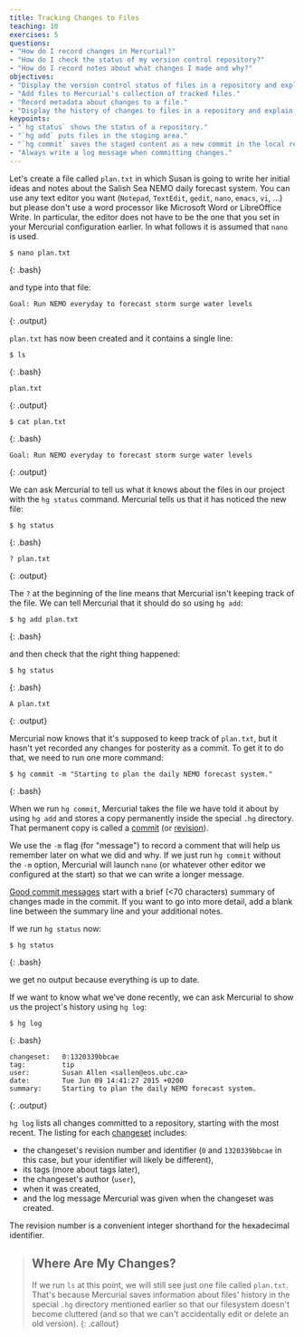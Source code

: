 ```yaml
---
title: Tracking Changes to Files
teaching: 10
exercises: 5
questions:
- "How do I record changes in Mercurial?"
- "How do I check the status of my version control repository?"
- "How do I record notes about what changes I made and why?"
objectives:
- "Display the version control status of files in a repository and explain what those statuses mean."
- "Add files to Mercurial's collection of tracked files."
- "Record metadata about changes to a file."
- "Display the history of changes to files in a repository and explain the metadata that is recorded with each changeset."
keypoints:
- "`hg status` shows the status of a repository."
- "`hg add` puts files in the staging area."
- "`hg commit` saves the staged content as a new commit in the local repository."
- "Always write a log message when committing changes."
---
```


Let's create a file called `plan.txt` in which Susan is going to write her
initial ideas and notes about the Salish Sea NEMO daily forecast system.
You can use any text editor you want
(`Notepad`, `TextEdit`, `gedit`, `nano`, `emacs`, `vi`, ...)
but please don't use a word processor like Microsoft Word or LibreOffice Write.
In particular,
the editor does not have to be the one that you set in your Mercurial
configuration earlier.
In what follows it is assumed that `nano` is used.

~~~
$ nano plan.txt
~~~
{: .bash}

and type into that file:

~~~
Goal: Run NEMO everyday to forecast storm surge water levels
~~~
{: .output}

`plan.txt` has now been created and it contains a single line:

~~~
$ ls
~~~
{: .bash}

~~~
plan.txt
~~~
{: .output}

~~~
$ cat plan.txt
~~~
{: .bash}

~~~
Goal: Run NEMO everyday to forecast storm surge water levels
~~~
{: .output}

We can ask Mercurial to tell us what it knows about the files in our project
with the `hg status` command.
Mercurial tells us that it has noticed the new file:

~~~
$ hg status
~~~
{: .bash}

~~~
? plan.txt
~~~
{: .output}

The `?` at the beginning of the line means that Mercurial isn't keeping track
of the file.
We can tell Mercurial that it should do so using `hg add`:

~~~
$ hg add plan.txt
~~~
{: .bash}

and then check that the right thing happened:

~~~
$ hg status
~~~
{: .bash}

~~~
A plan.txt
~~~
{: .output}

Mercurial now knows that it's supposed to keep track of `plan.txt`,
but it hasn't yet recorded any changes for posterity as a commit.
To get it to do that,
we need to run one more command:

~~~
$ hg commit -m "Starting to plan the daily NEMO forecast system."
~~~
{: .bash}

When we run `hg commit`,
Mercurial takes the file we have told it about by using `hg add` and stores
a copy permanently inside the special `.hg` directory.
That permanent copy is called a [commit](reference.html#commit)
(or [revision](reference.html#revision)).

We use the `-m` flag (for "message") to record a comment that will help us
remember later on what we did and why.
If we just run `hg commit` without the `-m` option,
Mercurial will launch `nano`
(or whatever other editor we configured at the start)
so that we can write a longer message.

[Good commit messages][commit-messages] start with a brief (<70 characters)
summary of changes made in the commit.
If you want to go into more detail,
add a blank line between the summary line and your additional notes.

[commit-messages]: http://tbaggery.com/2008/04/19/a-note-about-git-commit-messages.html

If we run `hg status` now:

~~~
$ hg status
~~~
{: .bash}

we get no output because everything is up to date.

If we want to know what we've done recently,
we can ask Mercurial to show us the project's history using `hg log`:

~~~
$ hg log
~~~
{: .bash}

~~~
changeset:   0:1320339bbcae
tag:         tip
user:        Susan Allen <sallen@eos.ubc.ca>
date:        Tue Jun 09 14:41:27 2015 +0200
summary:     Starting to plan the daily NEMO forecast system.

~~~
{: .output}

`hg log` lists all changes committed to a repository,
starting with the most recent.
The listing for each [changeset](reference.html#changeset) includes:

* the changeset's revision number and identifier
  (`0` and `1320339bbcae` in this case,
  but your identifier will likely be different),
* its tags
  (more about tags later),
* the changeset's author (`user`),
* when it was created,
* and the log message Mercurial was given when the changeset was created.

The revision number is a convenient integer shorthand for the hexadecimal
identifier.

> ## Where Are My Changes?
>
> If we run `ls` at this point,
> we will still see just one file called `plan.txt`.
> That's because Mercurial saves information about files' history in the
> special `.hg` directory mentioned earlier so that our filesystem doesn't
> become cluttered
> (and so that we can't accidentally edit or delete an old version).
{: .callout}
